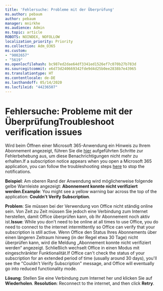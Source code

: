 ```yaml
---
title: 'Fehlersuche: Probleme mit der Überprüfung'
ms.author: pebaum
author: pebaum
manager: mnirkhe
ms.audience: Admin
ms.topic: article
ROBOTS: NOINDEX, NOFOLLOW
localization_priority: Priority
ms.collection: Adm_O365
ms.custom:
- "9002657"
- "5619"
ms.openlocfilehash: bc987ed2dae64df3341ed1526ef7c070b27b783d
ms.sourcegitcommit: e6d73d240669342fde9d4d25b0ee2838b7e43965
ms.translationtype: HT
ms.contentlocale: de-DE
ms.lasthandoff: 05/14/2020
ms.locfileid: "44236507"
---
```

# <a name="troubleshoot-verification-issues"></a><span data-ttu-id="501de-102">Fehlersuche: Probleme mit der Überprüfung</span><span class="sxs-lookup"><span data-stu-id="501de-102">Troubleshoot verification issues</span></span>

<span data-ttu-id="501de-103">Wird beim Öffnen einer Microsoft 365-Anwendung ein Hinweis zu Ihrem Abonnement angezeigt, führen Sie die [hier](https://support.office.com/article/a-subscription-notice-appears-when-i-open-a-microsoft-365-application-4cabe32c-f594-4c0e-9191-3d3ade10cceb) aufgeführten Schritte zur Fehlerbehebung aus, um diese Benachrichtigungen nicht mehr zu erhalten.</span><span class="sxs-lookup"><span data-stu-id="501de-103">If a subscription notice appears when you open a Microsoft 365 application, you can follow the troubleshooting steps [here](https://support.office.com/article/a-subscription-notice-appears-when-i-open-a-microsoft-365-application-4cabe32c-f594-4c0e-9191-3d3ade10cceb) to stop the notifications.</span></span>

<span data-ttu-id="501de-104">**Beispiel**: Am oberen Rand der Anwendung wird möglicherweise folgende gelbe Warnleiste angezeigt: **Abonnement konnte nicht verifiziert werden**.</span><span class="sxs-lookup"><span data-stu-id="501de-104">**Example**: You might see a yellow warning bar across the top of the application: **Couldn't Verify Subscription**.</span></span>

<span data-ttu-id="501de-105">**Problem**: Sie müssen bei der Verwendung von Office nicht ständig online sein. Von Zeit zu Zeit müssen Sie jedoch eine Verbindung zum Internet herstellen, damit Office überprüfen kann, ob Ihr Abonnement noch aktiv ist.</span><span class="sxs-lookup"><span data-stu-id="501de-105">**Issue**: While you don't need to be online at all times to use Office, you do need to connect to the internet intermittently so Office can verify that your subscription is still active.</span></span> <span data-ttu-id="501de-106">Wenn Office den Status Ihres Abonnements über einen längeren Zeitraum hinweg (in der Regel etwa 30 Tage) nicht überprüfen kann, wird die Meldung „Abonnement konnte nicht verifiziert werden“ angezeigt. Schließlich wechselt Office in einen Modus mit eingeschränkter Funktionalität.</span><span class="sxs-lookup"><span data-stu-id="501de-106">If Office can't check the status of your subscription for an extended period of time (usually around 30 days), you'll see the "Couldn't Verify Subscription" message, and Office will eventually go into reduced functionality mode.</span></span>

<span data-ttu-id="501de-107">**Lösung**: Stellen Sie eine Verbindung zum Internet her und klicken Sie auf **Wiederholen**. </span><span class="sxs-lookup"><span data-stu-id="501de-107">**Resolution**: Reconnect to the internet, and then click **Retry**.</span></span>

